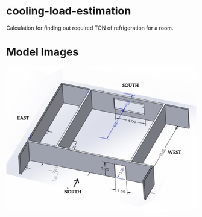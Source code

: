 # cooling-load-estimation
Calculation for finding out required TON of refrigeration for a room. 

# Model Images
![alt text](https://github.com/HasibRockie/cooling-load-estimation/blob/main/images/1.png?raw=true)